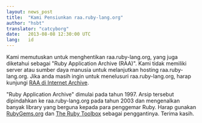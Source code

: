 ```yaml
---
layout: news_post
title:  "Kami Pensiunkan raa.ruby-lang.org"
author: "hsbt"
translator: "catcyborg"
date:   2013-08-08 12:30:00 UTC
lang:   id
---
```


Kami memutuskan untuk menghentikan raa.ruby-lang.org, yang juga diketahui sebagai
"Ruby Application Archive (RAA)".
Kami tidak memiliki server atau sumber daya manusia untuk melanjutkan hosting raa.ruby-lang.org.
Jika anda masih ingin untuk menelusuri raa.ruby-lang.org, harap kunjungi
[RAA di Internet Archive][1].

"Ruby Application Archive" dimulai pada tahun 1997.
Arsip tersebut dipindahkan ke raa.ruby-lang.org pada tahun 2003 dan mengenalkan banyak library yang berguna kepada para penggemar Ruby.
Harap gunakan [RubyGems.org][2] dan [The Ruby Toolbox][3] sebagai penggantinya.
Terima kasih.



[1]: http://web.archive.org/web/*/http://raa.ruby-lang.org/
[2]: https://rubygems.org/
[3]: https://www.ruby-toolbox.com/
